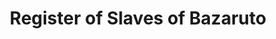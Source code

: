 ---
title: Register of Slaves of Bazaruto

description: 'Front page of the Register of Slaves of the District of Bazaruto, Mozambique (1856). Arquivo Histórico de Moçambique, Fundo do Século XIX, Códices, 11-1166. Courtesy of the Historical Archive of Mozambique.'

image_path: /assets/images/gallery/AHM_Bazaruto.jpg

index: 6
---